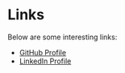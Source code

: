 # Links

Below are some interesting links: 

- [GitHub Profile](https://www.github.com/9034725985)
- [LinkedIn Profile](https://www.linkedin.com/in/kushalhada)